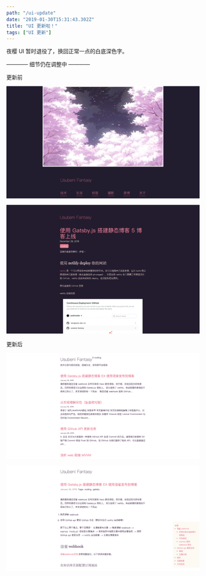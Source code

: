 ```yaml
---
path: "/ui-update"
date: "2019-01-30T15:31:43.302Z"
title: "UI 更新啦！"
tags: ["UI 更新"]
---
```


夜樱 UI 暂时退役了，换回正常一点的白底深色字。

———— 细节仍在调整中 ————

更新前

![旧UI1](screenshot1.png)

![旧UI2](screenshot2.png)

更新后

![新UI1](screenshot3.png)

![新UI2](screenshot4.png)